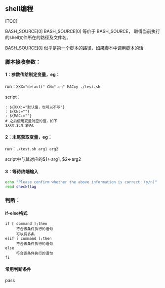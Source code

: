 ## shell编程

[TOC]



BASH_SOURCE[0] BASH_SOURCE[0] 等价于 BASH_SOURCE， 取得当前执行的shell文件所在的路径及文件名。

BASH_SOURCE[0]  似乎是第一个脚本的路径，如果脚本中调用脚本的话

### 脚本接收参数：

#### 1：参数传给制定变量，eg：

run：`XXX="default" CN=".cn" MAC=y ./test.sh`

script：

```shell
: ${XXX:="默认值，也可以不写"}
: ${CN:=""}
: ${MAC:=""}
# 之后使用变量对应的值，如下
$XXX,$CN,$MAC
```

#### 2：末尾获取变量，eg：

run：`./test.sh arg1 arg2`

script中与其对应的$1<-arg1, $2<-arg2

#### 3：等待终端输入

```bash
echo "Please confirm whether the above information is correct：(y/n)"
read checkflag
```

### 判断：

#### if-else格式

```shell
if [ command ];then
     符合该条件执行的语句
     可以有多条
elif [ command ];then
     符合该条件执行的语句
else
     符合该条件执行的语句
fi
```

#### 常用判断条件

pass





